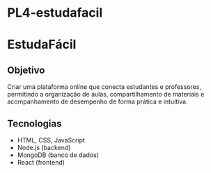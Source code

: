# PL4-estudafacil
# EstudaFácil

## Objetivo
Criar uma plataforma online que conecta estudantes e professores, permitindo a organização de aulas, compartilhamento de materiais e acompanhamento de desempenho de forma prática e intuitiva.

## Tecnologias
- HTML, CSS, JavaScript
- Node.js (backend)
- MongoDB (banco de dados)
- React (frontend)
